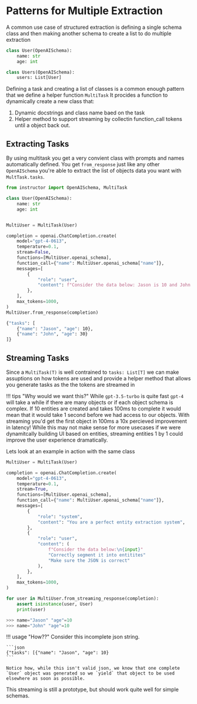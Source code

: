 # Patterns for Multiple Extraction

A common use case of structured extraction is defining a single schema class and then making another schema to create a list to do multiple extraction

```python
class User(OpenAISchema):
    name: str
    age: int

class Users(OpenAISchema):
    users: List[User]
```

Defining a task and creating a list of classes is a common enough pattern that we define a helper function `MultiTask` It procides a function to dynamically create a new class that:

1. Dynamic docstrings and class name baed on the task
2. Helper method to support streaming by collectin function_call tokens until a object back out.

## Extracting Tasks

By using multitask you get a very convient class with prompts and names automatically defined. You get `from_response` just like any other `OpenAISchema` you're able to extract the list of objects data you want with `MultTask.tasks`.

```python hl_lines="13"
from instructor import OpenAISchema, MultiTask

class User(OpenAISchema):
    name: str
    age: int


MultiUser = MultiTask(User)

completion = openai.ChatCompletion.create(
    model="gpt-4-0613",
    temperature=0.1,
    stream=False,
    functions=[MultiUser.openai_schema],
    function_call={"name": MultiUser.openai_schema["name"]},
    messages=[
        {
            "role": "user",
            "content": f"Consider the data below: Jason is 10 and John is 30",
        },
    ],
    max_tokens=1000,
)
MultiUser.from_response(completion)
```

```sh
{"tasks": [
    {"name": "Jason", "age": 10},
    {"name": "John", "age": 30}
]}
```

## Streaming Tasks

Since a `MultiTask(T)` is well contrained to `tasks: List[T]` we can make assuptions on how tokens are used and provide a helper method that allows you generate tasks as the the tokens are streamed in

!!! tips "Why would we want this?"
    While `gpt-3.5-turbo` is quite fast `gpt-4` will take a while if there are many objects or if each object schema is complex. If 10 entities are created and takes 100ms to complete it would mean that it would take 1 second before we had access to our objects. With streaming you'd get the first object in 100ms a 10x percieved improvement in latency! While this may not make sense for more usecases if we were dynamitcally building UI based on entities, streaming entities 1 by 1 could improve the user experience dramatically.

Lets look at an example in action with the same class

```python hl_lines="6 26"
MultiUser = MultiTask(User)

completion = openai.ChatCompletion.create(
    model="gpt-4-0613",
    temperature=0.1,
    stream=True,
    functions=[MultiUser.openai_schema],
    function_call={"name": MultiUser.openai_schema["name"]},
    messages=[
        {
            "role": "system",
            "content": "You are a perfect entity extraction system",
        },
        {
            "role": "user",
            "content": (
                f"Consider the data below:\n{input}"
                "Correctly segment it into entitites"
                "Make sure the JSON is correct"
            ),
        },
    ],
    max_tokens=1000,
)

for user in MultiUser.from_streaming_response(completion):
    assert isinstance(user, User)
    print(user)

>>> name="Jason" "age"=10
>>> name="John" "age"=10
```

!!! usage "How??"
    Consider this incomplete json string.

    ```json
    {"tasks": [{"name": "Jason", "age": 10}
    ```

    Notice how, while this isn't valid json, we know that one complete `User` object was generated so we `yield` that object to be used elsewhere as soon as possible.

This streaming is still a prototype, but should work quite well for simple schemas.